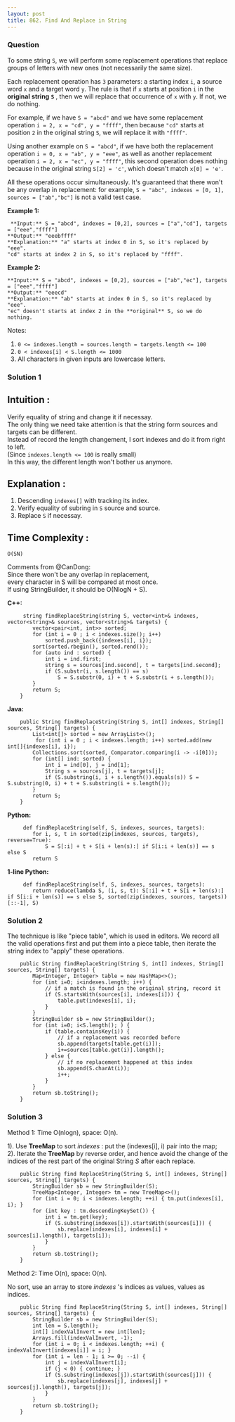```yaml
---
layout: post
title: 862. Find And Replace in String
---
```

### Question
To some string `S`, we will perform some replacement operations that replace
groups of letters with new ones (not necessarily the same size).

Each replacement operation has `3` parameters: a starting index `i`, a source
word `x` and a target word `y`.  The rule is that if `x` starts at position
`i` in the **original** **string** **`S`** , then we will replace that
occurrence of `x` with `y`.  If not, we do nothing.

For example, if we have `S = "abcd"` and we have some replacement operation `i
= 2, x = "cd", y = "ffff"`, then because `"cd"` starts at position `2` in the
original string `S`, we will replace it with `"ffff"`.

Using another example on `S = "abcd"`, if we have both the replacement
operation `i = 0, x = "ab", y = "eee"`, as well as another replacement
operation `i = 2, x = "ec", y = "ffff"`, this second operation does nothing
because in the original string `S[2] = 'c'`, which doesn't match `x[0] = 'e'`.

All these operations occur simultaneously.  It's guaranteed that there won't
be any overlap in replacement: for example, `S = "abc", indexes = [0, 1],
sources = ["ab","bc"]` is not a valid test case.

 **Example 1:**

    
    
     **Input:** S = "abcd", indexes = [0,2], sources = ["a","cd"], targets = ["eee","ffff"]
    **Output:** "eeebffff"
    **Explanation:** "a" starts at index 0 in S, so it's replaced by "eee".
    "cd" starts at index 2 in S, so it's replaced by "ffff".
    

**Example 2:**

    
    
    **Input:** S = "abcd", indexes = [0,2], sources = ["ab","ec"], targets = ["eee","ffff"]
    **Output:** "eeecd"
    **Explanation:** "ab" starts at index 0 in S, so it's replaced by "eee". 
    "ec" doesn't starts at index 2 in the **original** S, so we do nothing.
    

Notes:

  1. `0 <= indexes.length = sources.length = targets.length <= 100`
  2. `0 < indexes[i] < S.length <= 1000`
  3. All characters in given inputs are lowercase letters.

### Solution 1
##  **Intuition** :

Verify equality of string and change it if necessay.  
The only thing we need take attention is that the string form sources and
targets can be different.  
Instead of record the length changement, I sort indexes and do it from right
to left.  
(Since `indexes.length <= 100` is really small)  
In this way, the different length won't bother us anymore.  
  

##  **Explanation** :

  1. Descending `indexes[]` with tracking its index.
  2. Verify equality of subring in `S` source and source.
  3. Replace `S` if necessay.  
  

##  **Time Complexity** :

`O(SN)`

Comments from @CanDong:  
Since there won't be any overlap in replacement,  
every character in S will be compared at most once.  
If using StringBuilder, it should be O(NlogN + S).  
  

 **C++:**

    
    
         string findReplaceString(string S, vector<int>& indexes, vector<string>& sources, vector<string>& targets) {
            vector<pair<int, int>> sorted;
            for (int i = 0 ; i < indexes.size(); i++)
                sorted.push_back({indexes[i], i});
            sort(sorted.rbegin(), sorted.rend());
            for (auto ind : sorted) {
                int i = ind.first;
                string s = sources[ind.second], t = targets[ind.second];
                if (S.substr(i, s.length()) == s)
                    S = S.substr(0, i) + t + S.substr(i + s.length());
            }
            return S;
        }
    

**Java:**

    
    
        public String findReplaceString(String S, int[] indexes, String[] sources, String[] targets) {
            List<int[]> sorted = new ArrayList<>();
             for (int i = 0 ; i < indexes.length; i++) sorted.add(new int[]{indexes[i], i});
            Collections.sort(sorted, Comparator.comparing(i -> -i[0]));
            for (int[] ind: sorted) {
                int i = ind[0], j = ind[1];
                String s = sources[j], t = targets[j];
                if (S.substring(i, i + s.length()).equals(s)) S = S.substring(0, i) + t + S.substring(i + s.length());
            }
            return S;
        }
    

**Python:**

    
    
         def findReplaceString(self, S, indexes, sources, targets):
            for i, s, t in sorted(zip(indexes, sources, targets), reverse=True):
                S = S[:i] + t + S[i + len(s):] if S[i:i + len(s)] == s else S
            return S
    

**1-line Python:**

    
    
         def findReplaceString(self, S, indexes, sources, targets):
            return reduce(lambda S, (i, s, t): S[:i] + t + S[i + len(s):] if S[i:i + len(s)] == s else S, sorted(zip(indexes, sources, targets))[::-1], S)
    


### Solution 2
The technique is like "piece table", which is used in editors. We record all
the valid operations first and put them into a piece table, then iterate the
string index to "apply" these operations.

    
    
        public String findReplaceString(String S, int[] indexes, String[] sources, String[] targets) {
            Map<Integer, Integer> table = new HashMap<>();
            for (int i=0; i<indexes.length; i++) {
                // if a match is found in the original string, record it
                if (S.startsWith(sources[i], indexes[i])) {
                    table.put(indexes[i], i);
                }
            }
            StringBuilder sb = new StringBuilder();
            for (int i=0; i<S.length(); ) {
                if (table.containsKey(i)) {
                    // if a replacement was recorded before
                    sb.append(targets[table.get(i)]);
                    i+=sources[table.get(i)].length();
                } else {
                    // if no replacement happened at this index
                    sb.append(S.charAt(i));
                    i++;
                }
            }
            return sb.toString();
        }
    


### Solution 3
Method 1: Time O(nlogn), space: O(n).

1). Use **TreeMap** to sort _indexes_ : put the (indexes[i], i) pair into the
map;  
2). Iterate the **TreeMap** by reverse order, and hence avoid the change of
the indices of the rest part of the original String _S_ after each replace.

    
    
        public String find ReplaceString(String S, int[] indexes, String[] sources, String[] targets) {
            StringBuilder sb = new StringBuilder(S);
            TreeMap<Integer, Integer> tm = new TreeMap<>();
            for (int i = 0; i < indexes.length; ++i) { tm.put(indexes[i], i); }
            for (int key : tm.descendingKeySet()) {
                int i = tm.get(key);
                if (S.substring(indexes[i]).startsWith(sources[i])) {
                    sb.replace(indexes[i], indexes[i] + sources[i].length(), targets[i]);
                }
            } 
            return sb.toString();
        }
    

Method 2: Time O(n), space: O(n).

No sort, use an array to store _indexes_ 's indices as values, values as
indices.

    
    
        public String find ReplaceString(String S, int[] indexes, String[] sources, String[] targets) {
            StringBuilder sb = new StringBuilder(S);
            int len = S.length();
            int[] indexValInvert = new int[len];
            Arrays.fill(indexValInvert, -1);
            for (int i = 0; i < indexes.length; ++i) { indexValInvert[indexes[i]] = i; }
            for (int i = len - 1; i >= 0; --i) {
                int j = indexValInvert[i];
                if (j < 0) { continue; }
                if (S.substring(indexes[j]).startsWith(sources[j])) {
                    sb.replace(indexes[j], indexes[j] + sources[j].length(), targets[j]);
                }
            } 
            return sb.toString();
        }
    



